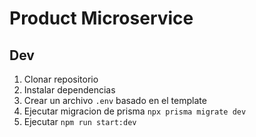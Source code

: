 # Product Microservice

## Dev
1. Clonar repositorio
2. Instalar dependencias
3. Crear un archivo `.env` basado en el template
4. Ejecutar migracion de prisma `npx prisma migrate dev`
5. Ejecutar `npm run start:dev`